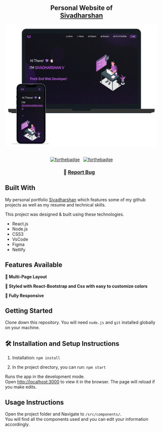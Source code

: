 <h2 align="center">
  Personal Website of<br/>
  <a href="https://sivadharshan.netlify.app/" target="_blank">Sivadharshan</a>
</h2>
<div align="center">
  <img alt="Demo" src="./Images/readme-img1.png" />
</div>

<br/>

<center>

[![forthebadge](https://forthebadge.com/images/badges/built-with-love.svg)](https://forthebadge.com) &nbsp;
[![forthebadge](https://forthebadge.com/images/badges/made-with-javascript.svg)](https://forthebadge.com) 

</center>

<h3 align="center">
    🔹
    <a href="https://github.com/Dharshan078/sivadharshan-portfolio/issues">Report Bug</a> &nbsp; &nbsp;
</h3>


## Built With

My personal portfolio <a href="https://sivadharshan.netlify.app/" target="_blank">Sivadharshan</a> which features some of my github projects as well as my resume and technical skills.<br/>

This project was designed & built using these technologies.

- React.js
- Node.js
- CSS3
- VsCode
- Figma
- Netlify

## Features Available

**📖 Multi-Page Layout**

**🎨 Styled with React-Bootstrap and Css with easy to customize colors**

**📱 Fully Responsive**

## Getting Started

Clone down this repository. You will need `node.js` and `git` installed globally on your machine.

## 🛠 Installation and Setup Instructions

1. Installation: `npm install`

2. In the project directory, you can run: `npm start`

Runs the app in the development mode.\
Open [http://localhost:3000](http://localhost:3000) to view it in the browser.
The page will reload if you make edits.

## Usage Instructions

Open the project folder and Navigate to `/src/components/`. <br/>
You will find all the components used and you can edit your information accordingly.


